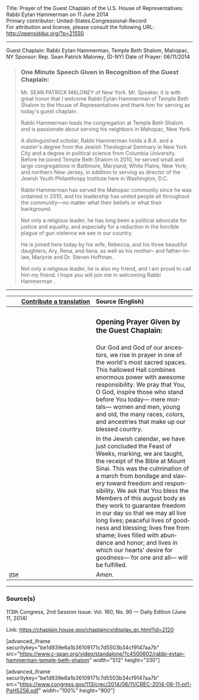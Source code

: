 <html>
<head></head>
<body>
Title: Prayer of the Guest Chaplain of the U.S. House of Representatives: Rabbi Eytan Hammerman on 11 June 2014<br />
Primary contributor: United-States.Congressional-Record<br />
For attribution and license, please consult the following URL: <a href="http://opensiddur.org/?p=21550">http://opensiddur.org/?p=21550</a>
<p />
<hr />

Guest Chaplain: Rabbi Eytan Hammerman, Temple Beth Shalom, Mahopac, NY
Sponsor: Rep. Sean Patrick Maloney, (D-NY)
Date of Prayer: 06/11/2014

<blockquote>
<h3>One Minute Speech Given in Recognition of the Guest Chaplain:</h3>
Mr. SEAN PATRICK MALONEY of New York. Mr. Speaker, it is with great honor that I welcome Rabbi Eytan Hammerman of Temple Beth Shalom to the House of Representatives and thank him for serving as today's guest chaplain.

Rabbi Hammerman leads the congregation at Temple Beth Shalom and is passionate about serving his neighbors in Mahopac, New York.

A distinguished scholar, Rabbi Hammerman holds a B.A. and a master's degree from the Jewish Theological Seminary in New York City and a degree in political science from Columbia University. Before he joined Temple Beth Shalom in 2010, he served small and large congregations in Baltimore, Maryland; White Plains, New York; and northern New Jersey, in addition to serving as director of the Jewish Youth Philanthropy Institute here in Washington, D.C.

Rabbi Hammerman has served the Mahopac community since he was ordained in 2010, and his leadership has united people all throughout the community––no matter what their beliefs or what their background.

Not only a religious leader, he has long been a political advocate for justice and equality, and especially for a reduction in the horrible plague of gun violence we see in our country.

He is joined here today by his wife, Rebecca, and his three beautiful daughters, Ary, Rena, and Ilana, as well as his mother– and father–in–law, Marjorie and Dr. Steven Hoffman.

Not only a religious leader, he is also my friend, and I am proud to call him my friend. I hope you will join me in welcoming Rabbi Hammerman .
</blockquote>

<hr />

<table style="margin-left: auto;margin-right: auto;" class="draggable">
<thead><tr><th id="x" style="text-align: right;"><a href="/contributing/upload/">Contribute a translation</a></th><th style="text-align: left;">Source (English)</th></tr></thead>
<tbody>
<tr><td style="vertical-align:top;" width="46%">
<div class="liturgy" lang="he">

</span></div></td>
 
<td style="vertical-align:top;" width="53%">
<div class="english" lang="en">
<h3>Opening Prayer Given by the Guest Chaplain:</h3>
</div></td></tr>


<tr><td style="vertical-align:top;" width="46%">
<div class="liturgy" lang="he">

</span></div></td>
 
<td style="vertical-align:top;" width="53%">
<div class="english" lang="en">
Our God and God of our ancestors, 
we rise in prayer 
in one of the world's most sacred spaces. 
This hallowed Hall 
combines enormous power 
with awesome responsibility. 
We pray that You, O God, 
inspire those who stand before You today––
mere mortals––
women and men, 
young and old, 
the many races, colors, and ancestries 
that make up our blessed country.
</div></td></tr>


<tr><td style="vertical-align:top;" width="46%">
<div class="liturgy" lang="he">

</span></div></td>
 
<td style="vertical-align:top;" width="53%">
<div class="english" lang="en">
In the Jewish calendar, 
we have just concluded the Feast of Weeks, 
marking, we are taught, 
the receipt of the Bible at Mount Sinai. 
This was the culmination of a march 
from bondage and slavery 
toward freedom and responsibility. 
We ask that You bless the Members of this august body 
as they work to guarantee freedom in our day 
so that we may all live long lives; 
peaceful lives of goodness and blessing; 
lives free from shame; 
lives filled with abundance and honor; 
and lives in which our hearts' desire for goodness––
for one and all––
will be fulfilled.
</div></td></tr>


<tr><td style="vertical-align:top;" width="46%">
<div class="liturgy" lang="he">
אָמֵן׃
</span></div></td>
 
<td style="vertical-align:top;" width="53%">
<div class="english" lang="en">
<em>Amen.</em>
</div></td></tr>
</tbody></table>

<hr />

<h3>Source(s)</h3>

113th Congress, 2nd Session
Issue: Vol. 160, No. 90 — Daily Edition (June 11, 2014)

Link: <a href="https://chaplain.house.gov/chaplaincy/display_gc.html?id=2120">https://chaplain.house.gov/chaplaincy/display_gc.html?id=2120</a>

[advanced_iframe securitykey="be1d939e6a1b36109171c7d5503b34cf9147aa7b" src="https://www.c-span.org/video/standalone/?c4500602/rabbi-eytan-hammerman-temple-beth-shalom" width="512" height="330"]

[advanced_iframe securitykey="be1d939e6a1b36109171c7d5503b34cf9147aa7b" src="https://www.congress.gov/113/crec/2014/06/11/CREC-2014-06-11-pt1-PgH5256.pdf" width="100%" height="900"]
</body>
</html>